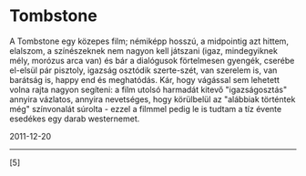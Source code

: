 # Tombstone

A Tombstone egy közepes film; némiképp hosszú, a midpointig azt hittem, elalszom, a színészeknek nem nagyon kell játszani (igaz, mindegyiknek mély, morózus arca van) és bár a dialógusok förtelmesen gyengék, cserébe el-elsül pár pisztoly, igazság osztódik szerte-szét, van szerelem is, van barátság is, happy end és meghatódás. Kár, hogy vágással sem lehetett volna rajta nagyon segíteni: a film utolsó harmadát kitevő "igazságosztás" annyira vázlatos, annyira nevetséges, hogy körülbelül az "alábbiak történtek még" színvonalát súrolta - ezzel a filmmel pedig le is tudtam a tíz évente esedékes egy darab westernemet.

2011-12-20 

----

[5]